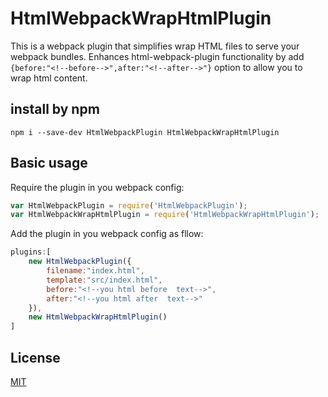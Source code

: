 # HtmlWebpackWrapHtmlPlugin
This is a webpack plugin that simplifies wrap HTML files to serve your webpack bundles. 
Enhances html-webpack-plugin functionality by add `{before:"<!--before-->",after:"<!--after-->"}` option to allow you to wrap html content.
## install by npm
```npm
npm i --save-dev HtmlWebpackPlugin HtmlWebpackWrapHtmlPlugin
```

## Basic usage
Require the plugin in you webpack config:
```js
var HtmlWebpackPlugin = require('HtmlWebpackPlugin');
var HtmlWebpackWrapHtmlPlugin = require('HtmlWebpackWrapHtmlPlugin');
```
Add the plugin in you webpack config as fllow:
```js
plugins:[
	new HtmlWebpackPlugin({
		filename:"index.html",
		template:"src/index.html",
		before:"<!--you html before  text-->",
		after:"<!--you html after  text-->"
	}),
	new HtmlWebpackWrapHtmlPlugin()
]

```
## License
[MIT](http://couto.mit-license.org/)

